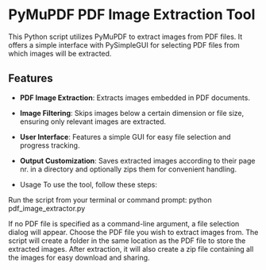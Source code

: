 # PyMuPDF PDF Image Extraction Tool

This Python script utilizes PyMuPDF to extract images from PDF files. It offers a simple interface with PySimpleGUI for selecting PDF files from which images will be extracted.

## Features

- **PDF Image Extraction**: Extracts images embedded in PDF documents.
- **Image Filtering**: Skips images below a certain dimension or file size, ensuring only relevant images are extracted.
- **User Interface**: Features a simple GUI for easy file selection and progress tracking.
- **Output Customization**: Saves extracted images according to their page nr. in a directory and optionally zips them for convenient handling.

- Usage
To use the tool, follow these steps:

Run the script from your terminal or command prompt:
python pdf_image_extractor.py

If no PDF file is specified as a command-line argument, a file selection dialog will appear. Choose the PDF file you wish to extract images from.
The script will create a folder in the same location as the PDF file to store the extracted images.
After extraction, it will also create a zip file containing all the images for easy download and sharing.

